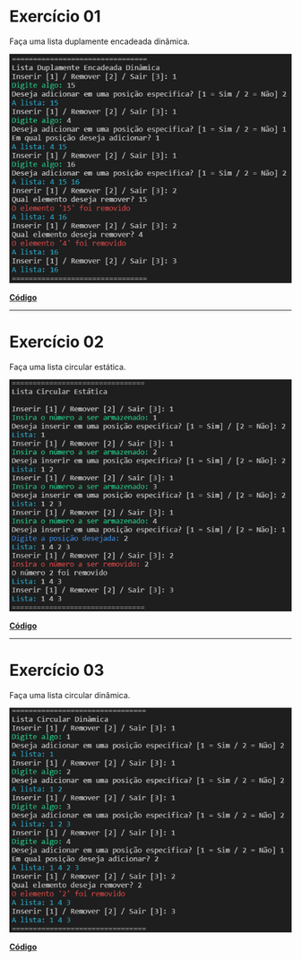 # Exercício 01

Faça uma lista duplamente encadeada dinâmica.

<kbd><a href="/codigo/Laboratório 11/Exercício 01/Program.cs"><img src="/relatorio/img/Laboratório 11 - Exercício 01.png" alt="Laboratório 11 - Exercício 01"><a></kbd>

**<a href="/codigo/Laboratório 11/Exercício 01">Código</a>**

---

# Exercício 02

Faça uma lista circular estática.

<kbd><a href="/codigo/Laboratório 11/Exercício 02/Program.cs"><img src="/relatorio/img/Laboratório 11 - Exercício 02.png" alt="Laboratório 11 - Exercício 02"><a></kbd>

**<a href="/codigo/Laboratório 11/Exercício 02">Código</a>**

---

# Exercício 03

Faça uma lista circular dinâmica.

<kbd><a href="/codigo/Laboratório 11/Exercício 03/Program.cs"><img src="/relatorio/img/Laboratório 11 - Exercício 03.png" alt="Laboratório 11 - Exercício 03"><a></kbd>

**<a href="/codigo/Laboratório 11/Exercício 03">Código</a>**